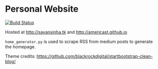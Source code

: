 # Personal Website

[![Build Status](https://travis-ci.org/americast/americast.github.io.svg?branch=master)](https://travis-ci.org/americast/americast.github.io)

Hosted at http://sayansinha.tk and http://americast.github.io

`home_generator.py` is used to scrape RSS from medium posts to generate the homepage.

Theme credits: https://github.com/blackrockdigital/startbootstrap-clean-blog/